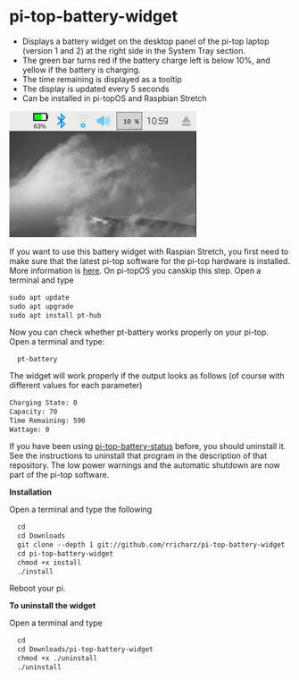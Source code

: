 # pi-top-battery-widget

- Displays a battery widget on the desktop panel of the pi-top laptop (version 1 and 2) at the right side
in the System Tray section.
- The green bar turns red if the battery charge left is below 10%, and yellow if the
battery is charging.
- The time remaining is displayed as a tooltip
- The display is updated every 5 seconds
- Can be installed in pi-topOS and Raspbian Stretch

![Alt text](icon.png?raw=true "panel with battery widget")

If you want to use this battery widget with Raspian Stretch, you first need to make sure
that the latest pi-top software for the pi-top hardware is installed. More
information is [here](http:github.com/rricharz/pi-top-setup). 
On pi-topOS you canskip this step. Open a terminal and type


```
sudo apt update
sudo apt upgrade
sudo apt install pt-hub
```

Now you can check whether pt-battery works properly on your pi-top.
Open a terminal and type:

```
  pt-battery
```

The widget will work properly if the output looks as follows (of course with different values
for each parameter)

```
Charging State: 0
Capacity: 70
Time Remaining: 590
Wattage: 0
```

If you have been using
[pi-top-battery-status](http://github.com/rricharz/pi-top-battery-status) before,
you should uninstall it. See the instructions to uninstall that program in the description
of that repository. The low power warnings and the automatic shutdown are now part of the
pi-top software.

**Installation**

Open a terminal and type the following

```
  cd
  cd Downloads
  git clone --depth 1 git://github.com/rricharz/pi-top-battery-widget
  cd pi-top-battery-widget
  chmod +x install
  ./install 
```

Reboot your pi.

**To uninstall the widget**

Open a terminal and type

```
  cd
  cd Downloads/pi-top-battery-widget
  chmod +x ./uninstall
  ./uninstall
```
